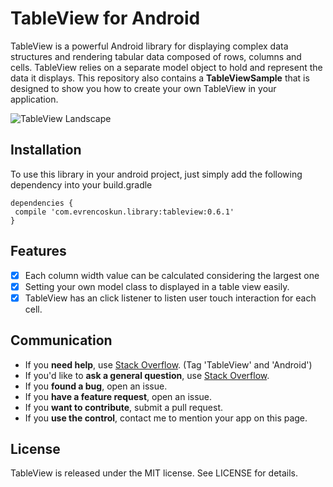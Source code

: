 # TableView for Android
TableView is a powerful Android library for displaying complex data structures and rendering tabular data composed of rows, columns and cells. 
TableView relies on a separate model object to hold and represent the data it displays.
This repository also contains a **TableViewSample** that is
designed to show you how to create your own TableView in your application.

![TableView Landscape](https://raw.githubusercontent.com/evrencoskun/TableViewSample/master/TableView-landscape.gif)

## Installation

To use this library in your android project, just simply add the following dependency into your build.gradle

``` 
dependencies {
 compile 'com.evrencoskun.library:tableview:0.6.1' 
}
```

## Features
  - [x] Each column width value can be calculated considering the largest one
  - [x] Setting your own model class to displayed in a table view easily.
  - [x] TableView has an click listener to listen user touch interaction for each cell.
  
## Communication

- If you **need help**, use [Stack Overflow](https://stackoverflow.com/questions/tagged/tableview+android). (Tag 'TableView' and 'Android')
- If you'd like to **ask a general question**, use [Stack Overflow](https://stackoverflow.com/questions/tagged/tableview+android).
- If you **found a bug**, open an issue.
- If you **have a feature request**, open an issue.
- If you **want to contribute**, submit a pull request.
- If you **use the control**, contact me to mention your app on this page.


## License

TableView is released under the MIT license. See LICENSE for details.